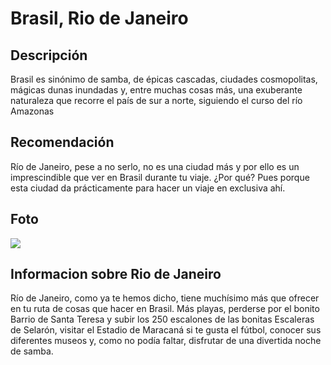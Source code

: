 # Brasil, Rio de Janeiro

## Descripción
Brasil es sinónimo de samba, de épicas cascadas, ciudades cosmopolitas, mágicas dunas inundadas y, entre muchas cosas más, una exuberante naturaleza que recorre el país de sur a norte, siguiendo el curso del río Amazonas

## Recomendación
Río de Janeiro, pese a no serlo, no es una ciudad más y por ello es un imprescindible que ver en Brasil durante tu viaje. ¿Por qué? Pues porque esta ciudad da prácticamente para hacer un viaje en exclusiva ahí.

## Foto
![](https://media.iatiseguros.com/wp-content/uploads/2021/12/16093310/lugares-que-ver-en-brasil-1.jpg)

## Informacion sobre Rio de Janeiro
Río de Janeiro, como ya te hemos dicho, tiene muchísimo más que ofrecer en tu ruta de cosas que hacer en Brasil. Más playas, perderse por el bonito Barrio de Santa Teresa y subir los 250 escalones de las bonitas Escaleras de Selarón, visitar el Estadio de Maracaná si te gusta el fútbol,  conocer sus diferentes museos y, como no podía faltar, disfrutar de una divertida noche de samba.

